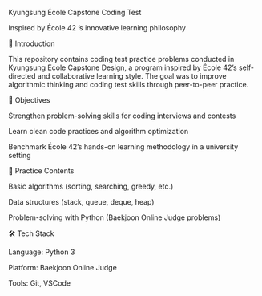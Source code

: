 Kyungsung École Capstone Coding Test

Inspired by École 42
’s innovative learning philosophy

📌 Introduction

This repository contains coding test practice problems conducted in Kyungsung École Capstone Design, a program inspired by École 42’s self-directed and collaborative learning style.
The goal was to improve algorithmic thinking and coding test skills through peer-to-peer practice.

🎯 Objectives

Strengthen problem-solving skills for coding interviews and contests

Learn clean code practices and algorithm optimization

Benchmark École 42’s hands-on learning methodology in a university setting

📝 Practice Contents

Basic algorithms (sorting, searching, greedy, etc.)

Data structures (stack, queue, deque, heap)

Problem-solving with Python (Baekjoon Online Judge problems)

🛠️ Tech Stack

Language: Python 3

Platform: Baekjoon Online Judge

Tools: Git, VSCode
